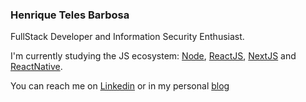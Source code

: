 ### Henrique Teles Barbosa

FullStack Developer and Information Security Enthusiast.

I'm currently studying the JS ecosystem: [Node](https://nodejs.org/), [ReactJS](https://reactjs.org/), [NextJS](https://nextjs.org/) and [ReactNative](https://reactnative.dev/).

You can reach me on [Linkedin](https://www.linkedin.com/in/henrique-teles-barbosa-303666195/) or in my personal [blog](https://htblog.vercel.app/)
<!--
**Htbarbosa/Htbarbosa** is a ✨ _special_ ✨ repository because its `README.md` (this file) appears on your GitHub profile.

Here are some ideas to get you started:

- 🔭 I’m currently working on ...
- 🌱 I’m currently learning ...
- 👯 I’m looking to collaborate on ...
- 🤔 I’m looking for help with ...
- 💬 Ask me about ...
- 📫 How to reach me: 
- ⚡ Fun fact: ...
-->
